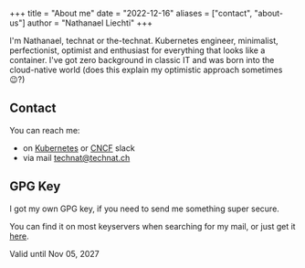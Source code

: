 +++
title = "About me"
date = "2022-12-16"
aliases = ["contact", "about-us"]
author = "Nathanael Liechti"
+++

I'm Nathanael, technat or the-technat.
Kubernetes engineer, minimalist, perfectionist, optimist and enthusiast for everything that looks like a container. I've got zero background in classic IT and was born into the cloud-native world (does this explain my optimistic approach sometimes 😉?)

## Contact

You can reach me:
- on [Kubernetes](https://kubernetes.slack.com) or [CNCF](https://cloud-native.slack.com) slack
- via mail [technat@technat.ch](mailto:technat@technat.ch)

## GPG Key

I got my own GPG key, if you need to send me something super secure.

You can find it on most keyservers when searching for my mail, or just get it [here](https://keys.openpgp.org/vks/v1/by-fingerprint/DC199950E4517F14CBB68A8D22391B207DAD6969).

Valid until Nov 05, 2027
